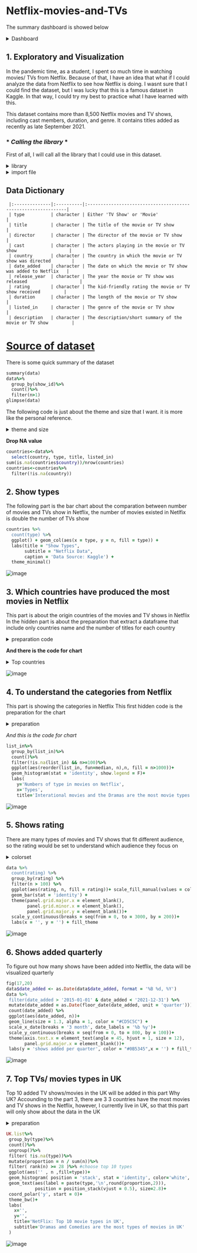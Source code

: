  # **Netflix-movies-and-TVs**

The summary dashboard is showed below 

<details><summary>Dashboard</summary>
<p>
 
 ![dashboard](https://user-images.githubusercontent.com/100246099/155524505-e6b69bac-1e98-4eda-a901-3517b921ce27.jpg)
 
</p>
</details>

## 1. Exploratory and Visualization 

In the pandemic time, as a student, I spent so much time in watching movies/ TVs from Netflix. Because of that, I have an idea that what if I could analyze the data from Netflix to see how Netflix is doing. I wasnt sure that I could find the dataset, but I was lucky that this is a famous dataset in Kaggle. In that way, I could try my best to practice what I have learned with this. 

This dataset contains more than 8,500 Netflix movies and TV shows, including cast members, duration, and genre. It contains titles added as recently as late September 2021. 

### * *Calling the library* * 
First of all, I will call all the library that I could use in this dataset. 

<details><summary>library</summary>
<p>

```ruby
library(ggplot2)
library(tidyverse)
library(lubridate) 
library(dplyr)
library(tibble)  
library(purrr)
library(tidyr)
library(forcats)
```
</p>
</details>

<details><summary>import file</summary>
<p>
     
```{r} 
data <- readr::read_csv('D:/Giang/studying/project/Netflix/Netflix movies and TVs/netflix_titles.csv')
head(data,5)
```
</p>
</details>

## Data Dictionary

     |:--------------|:----------|:--------------------------------------------------------------|
     | type          | character | Either 'TV Show' or 'Movie'                                   |
     | title         | character | The title of the movie or TV show                             |
     | director      | character | The director of the movie or TV show                          |
     | cast          | character | The actors playing in the movie or TV show                    |
     | country       | character | The country in which the movie or TV show was directed        |
     | date_added    | character | The date on which the movie or TV show was added to Netflix   |
     | release_year  | character | The year the movie or TV show was released                    |
     | rating        | character | The kid-friendly rating the movie or TV show received         |
     | duration      | character | The length of the movie or TV show                            |
     | listed_in     | character | The genre of the movie or TV show                             |
     | description   | character | The description/short summary of the movie or TV show         | 
  
#  [Source of dataset](https://www.kaggle.com/shivamb/netflix-shows)

There is some quick summary of the dataset

```ruby
summary(data)
data%>%
  group_by(show_id)%>%
  count()%>%
  filter(n>1)
glimpse(data)
```
The following code is just about the theme and size that I want. it is more like the personal reference. 

<details><summary>theme and size</summary>
<p>

```ruby
fill_theme <- theme(axis.text.x = element_text(size = 16, color = "#1B4F72"),
           axis.text.y = element_text(size = 16, color = "#34495E"),
           axis.title.x = element_text(size = 16),
           axis.title.y = element_text(size = 16,color = "#34495E"))+
  theme(legend.key.size = unit(x = 2, units = 'line'),
        legend.text = element_text(size = 14, color = "#1B4F72"),
        legend.title = element_text(size = 14, color = "#34495E"))
```
```ruby
fig <- function(width, heigth){
  options(repr.plot.width = width, repr.plot.height = heigth)}
```
</p>
</details>

**Drop NA value**
```ruby
countries<-data%>%
  select(country, type, title, listed_in)
sum(is.na(countries$country))/nrow(countries)
countries<-countries%>%
  filter(!is.na(country))
  ```
  
## 2. Show types
The following part is the bar chart about the comparation between number of movies and TVs show in Netflix, the number of movies existed in Netlfix is double the number of TVs show

```ruby
countries %>%
  count(type) %>%
  ggplot() + geom_col(aes(x = type, y = n, fill = type)) +
  labs(title = "Show Types",
       subtitle = "Netflix Data",
       caption = 'Data Source: Kaggle') +
  theme_minimal()
```
![image](https://user-images.githubusercontent.com/100246099/155381141-3bfc234e-8ec7-4cc9-bb69-83c7b4637b8e.png)

## 3. Which countries have produced the most movies in Netflix
This part is about the origin countries of the movies and TV shows in Netflix
In the hidden part is about the preparation that extract a dataframe that include only countries name and the number of titles for each country 

<details><summary>preparation code</summary>
<p>

 ```ruby
### number title of each country
max(str_count(countries$country, ','))
#max = 11 ',' => maximum = 12 countries

### split the combined countries into single one
ctr<-countries%>%
  separate(country, into = c('a','b','c','d','e','f','g','h','i','j','k','l')
           ,", ", convert = TRUE)

ctr<-ctr[,1:12]

ctr_list<-ctr%>%
  unlist()

ctr_tibble<-tibble(country_name=ctr_list)
#Which country has the most movies
ctr<-ctr_tibble%>%
  group_by(country_name)%>%
  count()%>%
  filter(!is.na(country_name))
```
</p>
</details>

**And there is the code for chart**

<details><summary>Top countries</summary>
<p>
 
 ```ruby
fig(6,20)
ctr%>%
  filter(n>100 && country_name != '')%>%
  ggplot(aes(reorder(country_name, FUN=median, n),n, fill= n>800)) +
  geom_bar(stat='identity', show.legend = F) +
  labs(
    y="Numbers of movies on Netflix",
    x= "Country name",
    title="The outstanding number of movies in US and India") +coord_flip() +fill_theme
 ```
 </p>
</details>

![image](https://user-images.githubusercontent.com/100246099/155432345-8df9bd05-1cf2-43d6-9cd5-22697aa9efcb.png)

## 4. To understand the categories from Netflix 
This part is showing the categories in Netflix 
This first hidden code is the preparation for the chart

<details><summary>preparation</summary>
<p>
 
```ruby
ctr<-ctr[-1,-2]
max(str_count(countries$listed_in, ','))

List_in<-countries%>%
  select(listed_in)%>%
  separate(listed_in, into = c('a','b','c'),", ", convert = TRUE)

List_in<-List_in%>%unlist()

list_in<-tibble(
  list_in=List_in
)
```
</p>
</details>
 
 *And this is the code for chart* 
 
```ruby
list_in%>%
  group_by(list_in)%>%
  count()%>%
  filter(!is.na(list_in) && n>=100)%>%
  ggplot(aes(reorder(list_in, fun=median, n),n, fill = n>1000))+ 
  geom_histogram(stat = 'identity', show.legend = F)+
  labs(
    y='Numbers of type in movies on Netflix',
    x='Types',
    title='Interational movies and the Dramas are the most movie types on Netflix') + coord_flip() + fill_theme
```
 
 ![image](https://user-images.githubusercontent.com/100246099/155439451-d393c311-6cb5-46db-a09c-43c03008e93e.png)

 
## 5. Shows rating

 There are many types of movies and TV shows that fit different audience, so the rating would be set to understand which audience they focus on 
 
 <details><summary>colorset</summary>
<p>
 
```ruby
 colorset = c("#105738","#407442","#6e914c","#a1ad57",
              "#dac767","#ca9b43","#b77028","#a04417","#850b10")
```
 </p>
</details>
 
```ruby
data %>%
  count(rating) %>%
  group_by(rating) %>%
  filter(n > 100) %>%
  ggplot(aes(rating, n, fill = rating))+ scale_fill_manual(values = colorset)+
  geom_bar(stat = 'identity') +
  theme(panel.grid.major.x = element_blank(),
        panel.grid.minor.x = element_blank(),
        panel.grid.major.y = element_blank())+
  scale_y_continuous(breaks = seq(from = 0, to = 3000, by = 200))+
  labs(x = '', y = '') + fill_theme
```
![image](https://user-images.githubusercontent.com/100246099/155435456-f32023b4-b8e0-45a0-90df-340bdcf00f47.png)

## 6.  Shows added quarterly
 To figure out how many shows have been added into Netflix, the data will be visualized quarterly

 ```ruby
 fig(17,20)
data$date_added <- as.Date(data$date_added, format = '%B %d, %Y') 
data %>%
  filter(date_added > '2015-01-01' & date_added < '2021-12-31') %>%
  mutate(date_added = as.Date(floor_date(date_added, unit = 'quarter'))) %>%
  count(date_added) %>%
  ggplot(aes(date_added, n))+
  geom_line(size = 1.3, alpha = 1, color = "#CD5C5C") +
  scale_x_date(breaks = '3 month', date_labels = '%b %y')+
  scale_y_continuous(breaks = seq(from = 0, to = 800, by = 100))+
  theme(axis.text.x = element_text(angle = 45, hjust = 1, size = 12),
        panel.grid.major.x = element_blank())+
  labs(y = 'shows added per quarter', color = "#0B5345",x = '') + fill_theme
```
 ![image](https://user-images.githubusercontent.com/100246099/155441251-00cfc1a1-f51c-46ac-ae18-2a3cd7961eff.png)

 
## 7. Top TVs/ movies types in UK
Top 10 added TV shows/movies in the UK will be added in this part
 Why UK? Accounding to the part 3, there are 3 3 countries have the most movies and TV shows in the Netflix, however, I currently live in UK, so that this part will only show about the data in the UK 
 
 <details><summary>preparation</summary>
<p>
 
 ```ruby
list_in<-list_in%>%
  group_by(list_in)%>%
  filter(!is.na(list_in))%>%
  count()

list_in<-list_in[,-2]

UK.movie<-countries[str_which(countries$country, 'United Kingdom'), ]
max(str_count(UK.movie$listed_in, ','))

UK.movie<-UK.movie%>%
  separate(
    listed_in, into= c('type1', 'type2', 'type3'), ', ', convert = T)


UK.list<-UK.movie%>%
  select(type1, type2, type3)%>%
  unlist()

UK.list<-tibble(
  type = UK.list,
)
```
 </p>
</details>
 
 ```ruby
UK.list%>%
  group_by(type)%>%
  count()%>%
  ungroup()%>%
  filter( !is.na(type))%>%
  mutate(proportion = n / sum(n))%>%
  filter( rank(n) >= 28 )%>% #choose top 10 types
  ggplot(aes('' , n ,fill=type))+
  geom_histogram( position = 'stack', stat = 'identity', color='white', show.legend = F)+
  geom_text(aes(label = paste(type,'\n',round(proportion,2))), 
            position = position_stack(vjust = 0.5), size=2.8)+
  coord_polar('y', start = 0)+
  theme_bw()+
  labs(
    x='',
    y='',
    title='NetFlix: Top 10 movie types in UK',
    subtitle='Dramas amd Comedies are the most types of movies in UK'
  )
```
![image](https://user-images.githubusercontent.com/100246099/155441890-3c4b4964-bc9e-418b-98a8-121fa2404b93.png)
 
 
